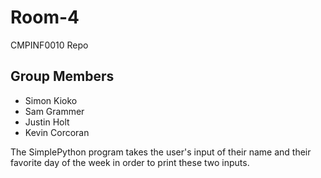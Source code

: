 # Room-4
CMPINF0010 Repo

## Group Members
* Simon Kioko
* Sam Grammer
* Justin Holt
* Kevin Corcoran

The SimplePython program takes the user's input of their name and their favorite day of the week in order to print these two inputs.
